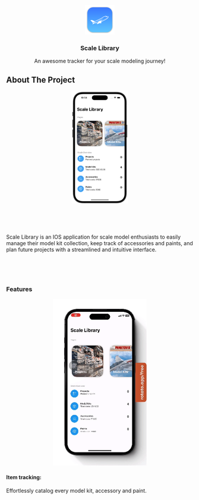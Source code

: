 <div align="center">
  <img src="Scale Library/Assets.xcassets/AppIcon.appiconset/mac128.png" alt="Logo" width="80" height="80">

  <h3 align="center">Scale Library</h3>

  <p align="center">
    An awesome tracker for your scale modeling journey!
  </p>
</div>

## About The Project
<div align="center">
  <img src="Images/HomeView.png" alt="Logo" width="30%">
</div>

<br><br><br>

Scale Library is an IOS application for scale model enthusiasts to easily manage their model kit collection, keep track of accessories and paints, and plan future projects with a streamlined and intuitive interface.

<br><br><br>

### Features

<div align="center">
  <img src="Images/AppDemo.gif" alt="Logo">
</div>

#### Item tracking:
Effortlessly catalog every model kit, accessory and paint.
